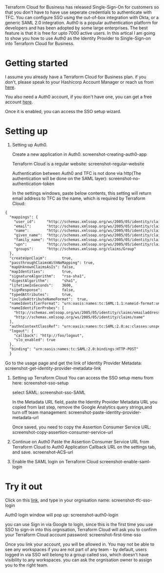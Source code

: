 
Terraform Cloud for Business has released Single-Sign-On for customers so that you don't have to have use seperate credentials to authenticate with TFC. You can configure SSO using the out-of-box integration with Okta, or a generic SAML 2.0 integration. Auth0 is a popular authentication platform for developers and has been adopted by some large enterprises. The best feature is that it is free for upto 7000 active users. In this artical I am going to show you how to use Auth0 as the Identity Provider to Single-Sign-on into Terraform Cloud for Business.

# Getting started

I assume you already have a Terraform Cloud for Business plan. if you don't, please speak to your Hashicorp Account Manager or reach us from [here](https://www.hashicorp.com/contact-sales).

You also need a Auth0 account, if you don't have one, you can get a free account [here](https://auth0.com/signup).

Once it is enabled, you can access the SSO setup wizard.

# Setting up

1. Setting up Auth0.
   
   Create a new application in Auth0. 
   screenshot-creating-auth0-app

   Terraform Cloud is a regular website:
   screenshot-regular-website
   
   Authentication between Auth0 and TFC is not done via http(The authentication will be done on the SAML layer):
   screenshot-no-authentication-token

   In the settings windows, paste below contents, this setting will return email address to TFC as the name, which is required by Terraform Cloud:
```xml
{
  "mappings": {
    "user_id":     "http://schemas.xmlsoap.org/ws/2005/05/identity/claims/nameidentifier",
    "email":       "http://schemas.xmlsoap.org/ws/2005/05/identity/claims/emailaddress",
    "name":        "http://schemas.xmlsoap.org/ws/2005/05/identity/claims/name",
    "given_name":  "http://schemas.xmlsoap.org/ws/2005/05/identity/claims/givenname",
    "family_name": "http://schemas.xmlsoap.org/ws/2005/05/identity/claims/surname",
    "upn":         "http://schemas.xmlsoap.org/ws/2005/05/identity/claims/upn",
    "groups":      "http://schemas.xmlsoap.org/claims/Group"
  },
  "createUpnClaim":       true,
  "passthroughClaimsWithNoMapping": true,
  "mapUnknownClaimsAsIs": false,
  "mapIdentities":        true,
  "signatureAlgorithm":   "rsa-sha1",
  "digestAlgorithm":      "sha1",
  "lifetimeInSeconds":    3600,
  "signResponse":         false,
  "typedAttributes":      true,
  "includeAttributeNameFormat":  true,
  "nameIdentifierFormat": "urn:oasis:names:tc:SAML:1.1:nameid-format:unspecified",
  "nameIdentifierProbes": [
    "http://schemas.xmlsoap.org/ws/2005/05/identity/claims/emailaddress",
    "http://schemas.xmlsoap.org/ws/2005/05/identity/claims/name"
  ],
  "authnContextClassRef": "urn:oasis:names:tc:SAML:2.0:ac:classes:unspecified",
  "logout": {
    "callback": "http://foo/logout",
    "slo_enabled": true
  },
  "binding": "urn:oasis:names:tc:SAML:2.0:bindings:HTTP-POST"
  }
```

  Go to the usage page and get the link of Identity Provider Metadata:
  screenshot-get-identity-provider-metadata-link
   
1. Setting up Terraform Cloud
   You can access the SSO setup menu from here:
   screenshot-sso-setup

   select SAML:
   screenshot-sso-SAML

   In the Metadata URL field, paste the Identity Provider Metadata URL you copied from last step, remove the Google Analytics query strings,and turn off team management:
   screenshot-paste-identity-provider-metadata-url

   Once saved, you need to copy the Assertion Consumer Service URL:
   screenshot-copy-assertion-consumer-service-url

2. Continue on Auth0
   Paste the Assertion Consumer Service URL from Terraform Cloud to Auth0 Application Callback URL on the settings tab, and save.
   screenshot-ACS-url


3. Enable the SAML login on Terraform Cloud
   screenshot-enable-saml-login

# Try it out
 
   Click on this [link](https://app.terraform.io/sso/sign-in), and type in your orgnisation name:
   screenshot-tfc-sso-login

   Auth0 login window will pop up:
   screenshot-auth0-login

   you can use Sign in via Google to login, since this is the first time you use SSO to sign-in into this orgnisation, Terraform Cloud will ask you to confirm your Terraform Cloud account password:
   screenshot-first-time-sso

   Once you link your account, you will be allowed in. You may not be able to see any workspaces if you are not part of any team - by default, users logged in via SSO will belong to a group called sso, which doesn't have visibility to any workspaces. you can ask the orgnisation owner to assign you to the right team.
   





